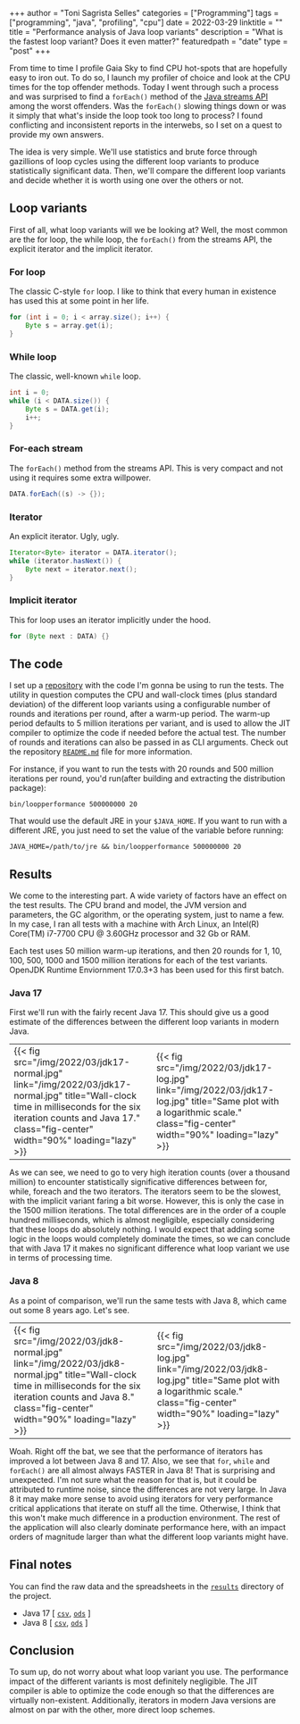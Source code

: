 +++
author = "Toni Sagrista Selles"
categories = ["Programming"]
tags = ["programming", "java", "profiling", "cpu"]
date = 2022-03-29
linktitle = ""
title = "Performance analysis of Java loop variants"
description = "What is the fastest loop variant? Does it even matter?"
featuredpath = "date"
type = "post"
+++

From time to time I profile Gaia Sky to find CPU hot-spots that are hopefully easy to iron out. To do so, I launch my profiler of choice and look at the CPU times for the top offender methods. Today I went through such a process and was surprised to find a `forEach()` method of the [Java streams API](https://docs.oracle.com/en/java/javase/18/docs/api/java.base/java/util/stream/package-summary.html) among the worst offenders. Was the `forEach()` slowing things down or was it simply that what's inside the loop took too long to process? I found conflicting and inconsistent reports in the interwebs, so I set on a quest to provide my own answers.

<!--more-->

The idea is very simple. We'll use statistics and brute force through gazillions of loop cycles using the different loop variants to produce statistically significant data. Then, we'll compare the different loop variants and decide whether it is worth using one over the others or not.

## Loop variants

First of all, what loop variants will we be looking at? Well, the most common are the for loop, the while loop, the `forEach()` from the streams API, the explicit iterator and the implicit iterator.

### For loop

The classic C-style `for` loop. I like to think that every human in existence has used this at some point in her life.

``` java
for (int i = 0; i < array.size(); i++) {
    Byte s = array.get(i);
}
```

### While loop

The classic, well-known `while` loop.

``` java
int i = 0;
while (i < DATA.size()) {
    Byte s = DATA.get(i);
    i++;
}
```

### For-each stream

The `forEach()` method from the streams API. This is very compact and not using it requires some extra willpower.

``` java
DATA.forEach((s) -> {});
```

### Iterator

An explicit iterator. Ugly, ugly.

``` java
Iterator<Byte> iterator = DATA.iterator();
while (iterator.hasNext()) {
    Byte next = iterator.next();
}
```

### Implicit iterator

This for loop uses an iterator implicitly under the hood.

``` java
for (Byte next : DATA) {}
```

## The code

I set up a [repository](https://gitlab.com/langurmonkey/java-loop-performance) with the code I'm gonna be using to run the tests. The utility in question computes the CPU and wall-clock times (plus standard deviation) of the different loop variants using a configurable number of rounds and iterations per round, after a warm-up period. The warm-up period defaults to 5 million iterations per variant, and is used to allow the JIT compiler to optimize the code if needed before the actual test. The number of rounds and iterations can also be passed in as CLI arguments. Check out the repository [`README.md`](https://gitlab.com/langurmonkey/java-loop-performance/-/blob/master/README.md) file for more information.

For instance, if you want to run the tests with 20 rounds and 500 million iterations per round, you'd run(after building and extracting the distribution package):

```
bin/loopperformance 500000000 20
```

That would use the default JRE in your `$JAVA_HOME`. If you want to run with a different JRE, you just need to set the value of the variable before running:

```
JAVA_HOME=/path/to/jre && bin/loopperformance 500000000 20
```

## Results

We come to the interesting part. A wide variety of factors have an effect on the test results. The CPU brand and model, the JVM version and parameters, the GC algorithm, or the operating system, just to name a few. In my case, I ran all tests with a machine with Arch Linux, an Intel(R) Core(TM) i7-7700 CPU @ 3.60GHz processor and 32 Gb or RAM.

Each test uses 50 million warm-up iterations, and then 20 rounds for 1, 10, 100, 500, 1000 and 1500 million iterations for each of the test variants. OpenJDK Runtime Enviornment 17.0.3+3 has been used for this first batch.

### Java 17

First we'll run with the fairly recent Java 17. This should give us a good estimate of the differences between the different loop variants in modern Java.

<table width="100%" style="margin: 0 auto 0 auto;">
<tr style="background-color:#00000000;border-width: 0px;"><td>
{{< fig src="/img/2022/03/jdk17-normal.jpg" link="/img/2022/03/jdk17-normal.jpg" title="Wall-clock time in milliseconds for the six iteration counts and Java 17." class="fig-center" width="90%" loading="lazy" >}}
</td><td>
{{< fig src="/img/2022/03/jdk17-log.jpg" link="/img/2022/03/jdk17-log.jpg" title="Same plot with a logarithmic scale." class="fig-center" width="90%" loading="lazy" >}}
</td></tr></table>

As we can see, we need to go to very high iteration counts (over a thousand million) to encounter statistically significative differences between for, while, foreach and the two iterators. The iterators seem to be the slowest, with the implicit variant faring a bit worse. However, this is only the case in the 1500 million iterations. The total differences are in the order of a couple hundred milliseconds, which is almost negligible, especially considering that these loops do absolutely nothing. I would expect that adding some logic in the loops would completely dominate the times, so we can conclude that with Java 17 it makes no significant difference what loop variant we use in terms of processing time.

### Java 8

As a point of comparison, we'll run the same tests with Java 8, which came out some 8 years ago. Let's see.

<table width="100%" style="margin: 0 auto 0 auto;">
<tr style="background-color:#00000000;border-width: 0px;"><td>
{{< fig src="/img/2022/03/jdk8-normal.jpg" link="/img/2022/03/jdk8-normal.jpg" title="Wall-clock time in milliseconds for the six iteration counts and Java 8." class="fig-center" width="90%" loading="lazy" >}}
</td><td>
{{< fig src="/img/2022/03/jdk8-log.jpg" link="/img/2022/03/jdk8-log.jpg" title="Same plot with a logarithmic scale." class="fig-center" width="90%" loading="lazy" >}}
</td></tr></table>

Woah. Right off the bat, we see that the performance of iterators has improved a lot between Java 8 and 17. Also, we see that `for`, `while` and `forEach()` are all almost always FASTER in Java 8! That is surprising and unexpected. I'm not sure what the reason for that is, but it could be attributed to runtime noise, since the differences are not very large. In Java 8 it may make more sense to avoid using iterators for very performance critical applications that iterate on stuff all the time. Otherwise, I think that this won't make much difference in a production environment. The rest of the application will also clearly dominate performance here, with an impact orders of magnitude larger than what the different loop variants might have.

## Final notes

You can find the raw data and the spreadsheets in the [`results`](https://gitlab.com/langurmonkey/java-loop-performance/-/tree/master/results) directory of the project.

-  Java 17 [ [`csv`](https://gitlab.com/langurmonkey/java-loop-performance/-/blob/master/results/data-17.csv), [`ods`](https://gitlab.com/langurmonkey/java-loop-performance/-/blob/master/results/data-17.ods) ]
-  Java 8 [ [`csv`](https://gitlab.com/langurmonkey/java-loop-performance/-/blob/master/results/data-8.csv), [`ods`](https://gitlab.com/langurmonkey/java-loop-performance/-/blob/master/results/data-8.ods) ]

## Conclusion

To sum up, do not worry about what loop variant you use. The performance impact of the different variants is most definitely negligible. The JIT compiler is able to optimize the code enough so that the differences are virtually non-existent. Additionally, iterators in modern Java versions are almost on par with the other, more direct loop schemes.
